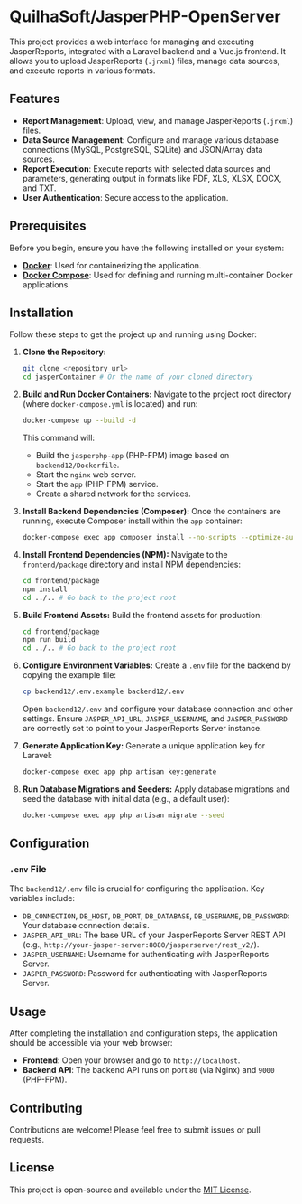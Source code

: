 # QuilhaSoft/JasperPHP-OpenServer

This project provides a web interface for managing and executing JasperReports, integrated with a Laravel backend and a Vue.js frontend. It allows you to upload JasperReports (`.jrxml`) files, manage data sources, and execute reports in various formats.

## Features

*   **Report Management**: Upload, view, and manage JasperReports (`.jrxml`) files.
*   **Data Source Management**: Configure and manage various database connections (MySQL, PostgreSQL, SQLite) and JSON/Array data sources.
*   **Report Execution**: Execute reports with selected data sources and parameters, generating output in formats like PDF, XLS, XLSX, DOCX, and TXT.
*   **User Authentication**: Secure access to the application.

## Prerequisites

Before you begin, ensure you have the following installed on your system:

*   [**Docker**](https://docs.docker.com/get-docker/): Used for containerizing the application.
*   [**Docker Compose**](https://docs.docker.com/compose/install/): Used for defining and running multi-container Docker applications.

## Installation

Follow these steps to get the project up and running using Docker:

1.  **Clone the Repository:**
    ```bash
    git clone <repository_url>
    cd jasperContainer # Or the name of your cloned directory
    ```

2.  **Build and Run Docker Containers:**
    Navigate to the project root directory (where `docker-compose.yml` is located) and run:
    ```bash
    docker-compose up --build -d
    ```
    This command will:
    *   Build the `jasperphp-app` (PHP-FPM) image based on `backend12/Dockerfile`.
    *   Start the `nginx` web server.
    *   Start the `app` (PHP-FPM) service.
    *   Create a shared network for the services.

3.  **Install Backend Dependencies (Composer):**
    Once the containers are running, execute Composer install within the `app` container:
    ```bash
    docker-compose exec app composer install --no-scripts --optimize-autoloader
    ```

4.  **Install Frontend Dependencies (NPM):**
    Navigate to the `frontend/package` directory and install NPM dependencies:
    ```bash
    cd frontend/package
    npm install
    cd ../.. # Go back to the project root
    ```

5.  **Build Frontend Assets:**
    Build the frontend assets for production:
    ```bash
    cd frontend/package
    npm run build
    cd ../.. # Go back to the project root
    ```

6.  **Configure Environment Variables:**
    Create a `.env` file for the backend by copying the example file:
    ```bash
    cp backend12/.env.example backend12/.env
    ```
    Open `backend12/.env` and configure your database connection and other settings. Ensure `JASPER_API_URL`, `JASPER_USERNAME`, and `JASPER_PASSWORD` are correctly set to point to your JasperReports Server instance.

7.  **Generate Application Key:**
    Generate a unique application key for Laravel:
    ```bash
    docker-compose exec app php artisan key:generate
    ```

8.  **Run Database Migrations and Seeders:**
    Apply database migrations and seed the database with initial data (e.g., a default user):
    ```bash
    docker-compose exec app php artisan migrate --seed
    ```

## Configuration

### `.env` File

The `backend12/.env` file is crucial for configuring the application. Key variables include:

*   `DB_CONNECTION`, `DB_HOST`, `DB_PORT`, `DB_DATABASE`, `DB_USERNAME`, `DB_PASSWORD`: Your database connection details.
*   `JASPER_API_URL`: The base URL of your JasperReports Server REST API (e.g., `http://your-jasper-server:8080/jasperserver/rest_v2/`).
*   `JASPER_USERNAME`: Username for authenticating with JasperReports Server.
*   `JASPER_PASSWORD`: Password for authenticating with JasperReports Server.

## Usage

After completing the installation and configuration steps, the application should be accessible via your web browser:

*   **Frontend**: Open your browser and go to `http://localhost`.
*   **Backend API**: The backend API runs on port `80` (via Nginx) and `9000` (PHP-FPM).

## Contributing

Contributions are welcome! Please feel free to submit issues or pull requests.

## License

This project is open-source and available under the [MIT License](LICENSE).
